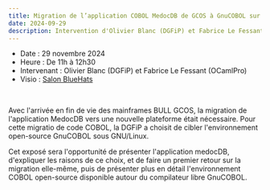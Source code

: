 ```yaml
---
title: Migration de l’application COBOL MedocDB de GCOS à GnuCOBOL sur GNU/Linux
date: 2024-09-29
description: Intervention d'Olivier Blanc (DGFiP) et Fabrice Le Fessant (OCamlPro)
---
```

- Date : 29 novembre 2024
- Heure : De 11h à 12h30
- Intervenant : Olivier Blanc (DGFiP) et Fabrice Le Fessant (OCamlPro)
- Visio : [Salon BlueHats](https://webinaire.numerique.gouv.fr//meeting/signin/362/creator/369/hash/84c9902a44b481830388d5d69c808eb669da0a5b)

<br/>

Avec l'arrivée en fin de vie des mainframes BULL GCOS, la migration de l'application MedocDB vers une nouvelle plateforme était nécessaire. Pour cette migratio de code COBOL, la DGFiP a choisit de cibler l'environnement open-source GnuCOBOL sous GNU/Linux.

Cet exposé sera l'opportunité de présenter l'application medocDB, d'expliquer les raisons de ce choix, et de faire un premier retour sur la migration elle-même, puis de présenter plus en détail l'environnement COBOL open-source disponible autour du compilateur libre GnuCOBOL.
